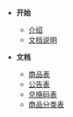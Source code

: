 <!-- 这是目录树文件 -->

- **开始**
	- [介绍](/README)
	- [文档说明](/sa-lib/doc-exp)

- **文档**
	- [商品表](/project/ser-goods)
	- [公告表](/project/sys-notice)
	- [兑换码表](/project/sys-redeem)
	- [商品分类表](/project/sys-type)

